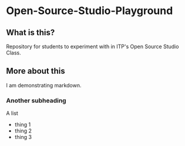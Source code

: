 # Open-Source-Studio-Playground

## What is this?

Repository for students to experiment with in ITP's Open Source Studio Class.

## More about this

I am demonstrating markdown.

### Another subheading

A list
* thing 1
* thing 2
* thing 3
